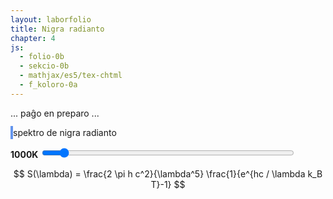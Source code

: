 ```yaml
---
layout: laborfolio
title: Nigra radianto
chapter: 4
js:
  - folio-0b
  - sekcio-0b 
  - mathjax/es5/tex-chtml
  - f_koloro-0a
---
```


... paĝo en preparo ...


<!-- 

https://en.wikipedia.org/wiki/Black_body
https://en.wikipedia.org/wiki/Planck%27s_law
https://en.wikipedia.org/wiki/Thermal_radiation
https://en.wikipedia.org/wiki/Planckian_locus
http://hyperphysics.phy-astr.gsu.edu/hbase/mod6.html#c4 

Derivado de la leĝo de Planck:
https://edisciplinas.usp.br/pluginfile.php/48089/course/section/16461/qsp_chapter10-plank.pdf
https://eng.libretexts.org/Bookshelves/Materials_Science/Supplemental_Modules_(Materials_Science)/Electronic_Properties/Solving_the_Ultraviolet_Catastrophe

... du termoj: unu priskribantaj la ondospecojn (laŭ frekvenco en volumero), la dua
priskribanta la energidistribuon laŭ Boltzmann-distribuo k Planck-Einstein-rilato
en termodinamiko ekvilibro.... la eblaj n en E=nhf

kiel klarigi la plank-ejnŝtejn-rilato...?
energio de unuopa oscilo 1Hz: E = h
energio proporcia al frekvenco: E = hf
n osciloj: E = nhf

kp. kineta energio: E = mv² (v=c: E = mc²)

-->

<style>
    canvas {
        border: 2px solid cornflowerblue;
    }
</style>


<canvas id="spektro" width="500" height="500"></canvas>
spektro de nigra radianto

<b id="temperaturo_info">1000K</b>
<input type="range" id="temperaturo" style="width: 50em; max-width: 80%" min="300" max="10000" value="1000" step="100" onchange="aktualigo()" oninput="aktualigo_info()">


<script>
    
const canvas = document.getElementById("spektro");
const ctx = canvas.getContext("2d");

/*
/// konstantoj
const h = 6.62607015e-34 ;// Planka efikokvantumo en Js
const c = 2.99792458e8; // lumrapido en m/s
const kB = 1.380649e-23; // Boltzmann-konstanto en J/K

const c1 = 2*h*c*c; // *Math.PI
const c2 = h*c/kB; // faktoro por nm: 1e9
*/

function aktualigo_info() {
    const temp = ĝi('#temperaturo').value;
    ĝi('#temperaturo_info').textContent = temp + 'K';
}

function aktualigo() {
    const T = ĝi('#temperaturo').value;
    const lmin = 100, lmax=1500;
    let smax = 1e15;
    if (T<1600) smax=1e11;
    else if (T<2400) smax=1e12
    else if (T<3800) smax = 1e13;
    else if (T<6100) smax = 1e14;
    //ctx.clearRect(0, 0, canvas.width, canvas.height);
    ctx.fillStyle = "black";
    ctx.fillRect(0, 0,  canvas.width, canvas.height);
    plot(lmin,lmax,smax,T,"white");
    radimakulo(T);
}


/**
 * Kalkulas la spektran radion de nigra radianto
 * por specifa ondolongo l kaj temperaturo T
 * @param {number} ol ondolongo en nm
 * @param {number} T temperaturo en Kelvin
 */
/*
function spektro(ol,T) {
    const l = ol*1e-9;
    return c1 / (Math.pow(l,5)*(Math.exp(c2/l/T)-1))
}
*/

// desegnu punkton sur la kanvason
function punkto(x,y,r=1,koloro,ctx) {
    ctx.beginPath();
    ctx.arc(x, y, r, 0, Math.PI * 2);
    ctx.fillStyle = koloro;
    ctx.fill();
}

function vlinio(x,koloro,ctx) {
    ctx.beginPath();
    ctx.moveTo(x, 0);
    ctx.lineTo(x, canvas.height);
    ctx.strokeStyle = koloro;
    ctx.stroke(); 
}

function plot(lmin,lmax,smax,T,koloro="black") {
    // kalkulu spektrovaloron por ĉiu x (0..width)
    const dl = (lmax-lmin)/canvas.width;
    let S = []; //, smax = 0;
    let K = [];
    //debugger;
    for (let l=lmin;l<lmax;l+=dl) {
        const s = Koloro.spektro(l,T);
        // if (s>smax) smax = s;
        S.push(s);
        // lumkoloro
        const k = Koloro.lumkoloro(l);
        K.push(k);
    }
    // desegnu la kurbon
    sy = (canvas.height-2)/smax;
    console.log("smax: "+smax+" sy: "+sy);
    for (let x=0;x<canvas.width;x++) {
        const y = Math.trunc(sy*S[x]);
        // montru videblan spektron
        if (K[x] != "#000000") {
            vlinio(x,K[x],ctx);
        }
        // desegnu radiecon
        punkto(x,canvas.height-y,1,koloro,ctx);
        //console.log("x: "+x+" y:" +y);
    }
}

// testu lumkoloro
//console.log(Koloro.lumkoloro(500));

/*
const lmin = 100, lmax=5000;
const smax = 6e13;
plot(lmin,lmax,smax,3000,"red");
plot(lmin,lmax,smax,4000,"brown");
plot(lmin,lmax,smax,5000,"green");
plot(lmin,lmax,smax,6000,"blue");
plot(lmin,lmax,smax,7000,"violet");
*/

function radimakulo(T) {

/*
    // gammo-korekto
    const g = 0.055;

    const k = Koloro.nigra_radianto_rgb(T).map(x => {
        if (x <= 0.0031308)
            x = 12.92 * x;
        else
            x = (1+g) * x**(1/2.4) - g

        return Math.trunc(255*x);
    });     
    */
    const [r,g,b] = Koloro.nigra_radianto_rgb(T);
    const kstr = Koloro.rgb_gammo(r,g,b,0.8); // `rgb(${k[0]},${k[1]},${k[2]})`;
    console.log(kstr);
    // ankoraŭ la koloro ne ĝustas
    punkto(canvas.width-30,30,25,kstr,ctx);
}

// desegnu
aktualigo();

</script>



$$ S(\lambda) = \frac{2 \pi h c^2}{\lambda^5} \frac{1}{e^{hc / \lambda k_B T}-1} $$


